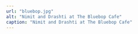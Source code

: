 ```yaml
---
url: "bluebop.jpg"
alt: "Nimit and Drashti at The Bluebop Cafe"
caption: "Nimit and Drashti at The Bluebop Cafe"
---
```

